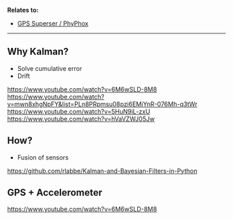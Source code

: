 **Relates to:**
* [GPS Superser / PhyPhox](https://jalcocert.github.io/RPi/posts/rpi-gps-superset/#phyphox)

---

## Why Kalman?

* Solve cumulative error
* Drift

https://www.youtube.com/watch?v=6M6wSLD-8M8
https://www.youtube.com/watch?v=mwn8xhgNpFY&list=PLn8PRpmsu08pzi6EMiYnR-076Mh-q3tWr
https://www.youtube.com/watch?v=5HuN9iL-zxU
https://www.youtube.com/watch?v=hVaVZWJ05Jw

## How?

* Fusion of sensors

https://github.com/rlabbe/Kalman-and-Bayesian-Filters-in-Python


## GPS + Accelerometer

https://www.youtube.com/watch?v=6M6wSLD-8M8